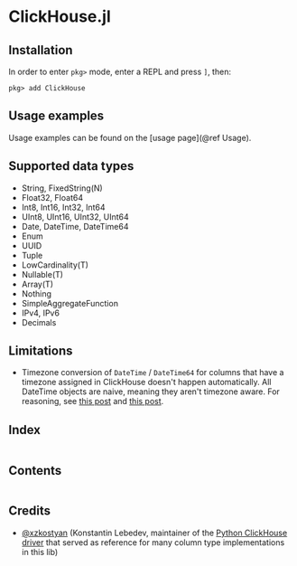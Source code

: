# ClickHouse.jl

## Installation

In order to enter `pkg>` mode, enter a REPL and press `]`, then:
```julia-repl
pkg> add ClickHouse
```

## Usage examples

Usage examples can be found on the [usage page](@ref Usage).

## Supported data types

- String, FixedString(N)
- Float32, Float64
- Int8, Int16, Int32, Int64
- UInt8, UInt16, UInt32, UInt64
- Date, DateTime, DateTime64
- Enum
- UUID
- Tuple
- LowCardinality(T)
- Nullable(T)
- Array(T)
- Nothing
- SimpleAggregateFunction
- IPv4, IPv6
- Decimals

## Limitations

- Timezone conversion of `DateTime` / `DateTime64` for columns that have a
  timezone assigned in ClickHouse doesn't happen automatically. All DateTime
  objects are naive, meaning they aren't timezone aware. For reasoning, see
  [this post](https://github.com/JuliaDatabases/ClickHouse.jl/pull/21) and
  [this post](https://github.com/JuliaDatabases/ClickHouse.jl/issues/7#issuecomment-683311706).

## Index

```@index
```

## Contents

```@contents
```

## Credits

- [@xzkostyan](https://github.com/xzkostyan)
  (Konstantin Lebedev, maintainer of the
  [Python ClickHouse driver](https://github.com/mymarilyn/clickhouse-driver)
  that served as reference for many column type implementations in this lib)